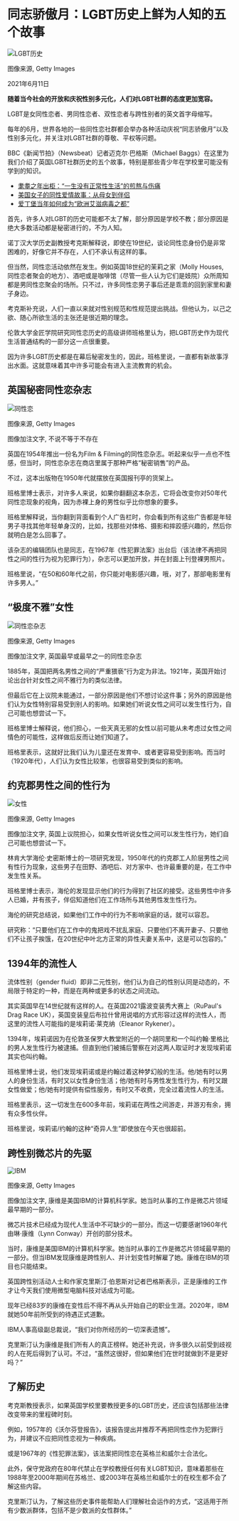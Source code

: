 # 同志骄傲月：LGBT历史上鲜为人知的五个故事

![LGBT历史](https://ichef.bbci.co.uk/ace/ws/640/cpsprodpb/4104/production/_118844661_2d287e8e-4889-49f8-9fee-6300f931aa00.jpg.webp)

图像来源, Getty Images

2021年6月11日

**随着当今社会的开放和庆祝性别多元化，人们对LGBT社群的态度更加宽容。**

LGBT是女同性恋者、男同性恋者、双性恋者与跨性别者的英文首字母缩写。

每年的6月，世界各地的一些同性恋社群都会举办各种活动庆祝“同志骄傲月”以及性别多元化，并关注对LGBT社群的尊敬、平权等问题。

BBC《新闻节拍》（Newsbeat）记者迈克尔·巴格斯（Michael Baggs）在这里为我们介绍了英国LGBT社群历史的五个故事，特别是那些青少年在学校里可能没有学到的知识。

-   [耄耋之年出柜：“一生没有正常性生活”的煎熬与伤痛](/ukchina/simp/51438120)
-   [美国女子的同性爱情故事：从母女到伴侣](/ukchina/simp/51784990)
-   [爱丁堡当年如何成为“欧洲艾滋病毒之都”](/ukchina/simp/50645955)

首先，许多人对LGBT的历史可能都不太了解，部分原因是学校不教；部分原因是绝大多数活动都是秘密进行的，不为人知。

诺丁汉大学历史副教授考克斯解释说，即使在19世纪，谈论同性恋身份仍是非常困难的，好像它并不存在，人们不承认有这样的事。

但当然，同性恋活动依然在发生。例如英国18世纪的茉莉之家（Molly Houses, 同性恋者聚会的地方）、酒吧或是咖啡馆（尽管一些人认为它们是妓院）众所周知都是男同性恋聚会的场所。只不过，许多同性恋男子事后还是乖乖的回到家里和妻子身边。

考克斯补充说，人们一直以来就对性别规范和性规范提出挑战。但他认为，以己之欲、随心所欲生活的主张还是很近期的理念。

伦敦大学金匠学院研究同性恋历史的高级讲师班格里认为，把LGBT历史作为现代生活普通结构的一部分这一点很重要。

因为许多LGBT历史都是在幕后秘密发生的，因此，班格里说，一直都有新故事浮出水面。这就意味着其中许多可能会有进入主流教育的机会。

## 英国秘密同性恋杂志

![同性恋](https://ichef.bbci.co.uk/ace/ws/640/cpsprodpb/6814/production/_118844662_8f95c5b7-89b1-4b67-b4d9-3ae430911aeb.jpg.webp)

图像来源, Getty Images

图像加注文字, 不说不等于不存在

英国在1954年推出一份名为Film & Filming的同性恋杂志。听起来似乎一点也不性感，但当时，同性恋杂志在商店里属于那种严格“秘密销售”的产品。

不过，这本出版物在1950年代就摆放在英国报刊亭的货架上。

班格里博士表示，对许多人来说，如果你翻翻这本杂志，它将会改变你对50年代同性恋现象的视角，因为赤裸上身的男性似乎比你想象的要多。

班格里解释说，当你翻到背面看到个人广告栏时，你会看到所有这些广告都是年轻男子寻找其他年轻单身汉的，比如，找那些对体格、摄影和摔跤感兴趣的，然后你就明白是怎么回事了。

该杂志的编辑团队也是同志，在1967年《性犯罪法案》出台后（该法律不再把同性之间的性行为视为犯罪行为），杂志可以更加开放，并在封面上刊登裸男照片。

班格里说，“在50和60年代之前，你只能对电影感兴趣，哦，对了，那部电影里有许多男人。”

## “极度不雅”女性

![同性恋杂志](https://ichef.bbci.co.uk/ace/ws/640/cpsprodpb/8F24/production/_118844663_d9b9d967-4d70-4bd8-95ac-1fc6228b03f1.jpg.webp)

图像来源, Getty Images

图像加注文字, 英国最早或最早之一的同性恋杂志

1885年，英国把两名男性之间的“严重猥亵”行为定为非法。1921年，英国开始讨论出台针对女性之间不雅行为的类似法律。

但最后它在上议院未能通过，一部分原因是他们不想讨论这件事；另外的原因是他们认为女性特别容易受到别人的影响。如果她们听说女性之间可以发生性行为，自己可能也想尝试一下。

班格里博士解释说，他们担心，一些天真无邪的女性以前可能从未考虑过女性之间情色的可能性，这样做后反而让她们知道了。

班格里表示，这就好比我们认为儿童还在发育中、或者更容易受到影响。而当时（1920年代），人们认为女性比较笨，也很容易受到类似的影响。

## 约克郡男性之间的性行为

![女性](https://ichef.bbci.co.uk/ace/ws/640/cpsprodpb/B634/production/_118844664_04d696a6-cc67-4f32-b0e8-0e916676b6ed.jpg.webp)

图像来源, Getty Images

图像加注文字, 英国上议院担心，如果女性听说女性之间可以发生性行为，她们自己可能也想尝试一下。

林肯大学海伦·史密斯博士的一项研究发现，1950年代的约克郡工人阶层男性之间有性行为现象，这些男子在田野、酒吧后、对方家中、也许最重要的是，在工作中发生性关系。

班格里博士表示，海伦的发现显示他们的行为得到了社区的接受。这些男性中许多人已婚，并有孩子，伴侣知道他们在工作场所与其他男性发生性行为。

海伦的研究总结说，如果他们工作中的行为不影响家庭的话，就可以容忍。

研究称：“只要他们在工作中的鬼把戏不扰乱家庭、只要他们不离开妻子、只要他们不让孩子挨饿，在20世纪中叶北方正常的异性夫妻关系中，这是可以包容的。”

## 1394年的流性人

流体性别（gender fluid）即非二元性别，他们认为自己的性别认同是动态的，不局限于特定的一种，而是在两种或更多的状态之间流动。

其实英国早在14世纪就有这样的人。在英国2021露波变装秀大赛上（RuPaul's Drag Race UK），英国变装皇后布拉什曾用说唱的方式形容过这样的流性人，而这里的流性人可能指的是埃莉诺·莱克纳（Eleanor Rykener）。

1394年，埃莉诺因为在伦敦圣保罗大教堂附近的一个胡同里和一个叫约翰·里格比的男人发生性行为被逮捕。但直到他们被捕后警察在对这两人取证时才发现埃莉诺其实也叫约翰。

班格里博士说，他们发现埃莉诺或是约翰过着这种梦幻般的生活。他/她有时以男人的身份生活，有时又以女性身份生活；他/她有时与男性发生性行为，有时又跟女性做爱；他/她有时提供有偿性服务，有时又不收费，完全过着流性人的生活。

班格里表示，这一切发生在600多年前，埃莉诺在两性之间游走，并游刃有余，拥有众多性伙伴。

班格里说，埃莉诺/约翰的这种“奇异人生”即使放在今天也很超前。

## 跨性别微芯片的先驱

![IBM](https://ichef.bbci.co.uk/ace/ws/640/cpsprodpb/DD44/production/_118844665_f9770465-3a3e-46b3-8d3b-05eac6d90b91.jpg.webp)

图像来源, Getty Images

图像加注文字, 康维是美国IBM的计算机科学家。她当时从事的工作是微芯片领域最早期的一部分。

微芯片技术已经成为现代人生活中不可缺少的一部分。而这一切要感谢1960年代由琳·康维（Lynn Conway）开创的部分技术。

当时，康维是美国IBM的计算机科学家。她当时从事的工作是微芯片领域最早期的一部分。但当IBM发现康维是跨性别人、并计划变性时解雇了她。康维在IBM的项目也只能结束。

英国跨性别活动人士和作家克里斯汀·伯恩斯对记者巴格斯表示，正是康维的工作才让今天我们使用微型电脑科技对话成为可能。

现年已经83岁的康维在变性后不得不再从头开始自己的职业生涯。2020年，IBM就她50年前所受到的待遇正式道歉。

IBM人事高级副总裁说，“我们对你所经历的一切深表遗憾”。

克里斯汀认为康维是我们所有人的真正榜样。她还补充说，许多很久以前受到歧视的人在死后得到了认可。不过，“虽然这很好，但如果他们在世时就做到不是更好吗？”

## 了解历史

考克斯教授表示，如果英国学校里要教授更多的LGBT历史，还应该包括那些法律改变带来的里程碑时刻。

例如，1957年的《沃尔芬登报告》，该报告提出并推荐不再把同性恋作为犯罪行为，并建议不应把同性恋视为一种疾病。

或是1967年的《性犯罪法案》，该法案把同性恋在英格兰和威尔士合法化。

此外，保守党政府在80年代禁止在学校教授任何有关LGBT知识，意味着那些在1988年至2000年期间在苏格兰、或2003年在英格兰和威尔士的在校生都不会了解这些内容。

克里斯汀认为，了解这些历史事件能帮助人们理解社会运作的方式，“这适用于所有少数派群体，包括不是少数派的女性群体。”